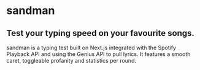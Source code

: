# sandman

## Test your typing speed on your favourite songs.

sandman is a typing test built on Next.js integrated with the Spotify Playback API and using the Genius API to pull lyrics. It features a smooth caret, toggleable profanity and statistics per round.

